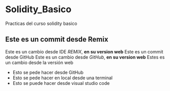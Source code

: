 # Solidity_Basico
Practicas del curso solidity basico

## Este es un commit desde Remix
Este es un cambio desde IDE *REMIX*, **en su version web**
Este es un commit desde GitHub 
Este es un cambio desde *GitHub*, **en su version web**
Estes es un cambio desde la versión web
* Esto se pede hacer desde GitHub
* Esto se pede hacer en local desde una terminal
* Esto se puede hacer desde visual studio code
 
